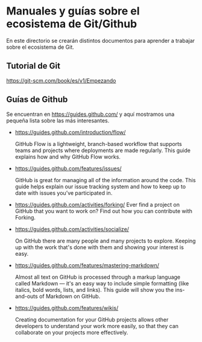 
Manuales y guías sobre el ecosistema de Git/Github
==================================================

En este directorio se crearán distintos documentos para aprender a trabajar sobre el ecosistema de Git.

Tutorial de Git
---------------

https://git-scm.com/book/es/v1/Empezando

Guías de Github
---------------

Se encuentran en https://guides.github.com/ y aquí mostramos una pequeña lista sobre las más interesantes.

* https://guides.github.com/introduction/flow/

  GitHub Flow is a lightweight, branch-based workflow that supports teams and projects where deployments are made regularly. This guide explains how and why GitHub Flow works.

* https://guides.github.com/features/issues/

  GitHub is great for managing all of the information around the code. This guide helps explain our issue tracking system and how to keep up to date with issues you’ve participated in.

* https://guides.github.com/activities/forking/
Ever find a project on GitHub that you want to work on? Find out how you can contribute with Forking.

* https://guides.github.com/activities/socialize/

  On GitHub there are many people and many projects to explore. Keeping up with the work that's done with them and showing your interest is easy.

* https://guides.github.com/features/mastering-markdown/

  Almost all text on GitHub is processed through a markup language called Markdown — it's an easy way to include simple formatting (like italics, bold words, lists, and links). This guide will show you the ins-and-outs of Markdown on GitHub.

* https://guides.github.com/features/wikis/

  Creating documentation for your GitHub projects allows other developers to understand your work more easily, so that they can collaborate on your projects more effectively.
